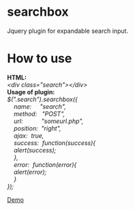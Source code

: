 searchbox
=========

Jquery plugin for expandable search input.

How to use
==========

  <b>HTML:</b><br>
  <i>&lt;div class="search"&gt;&lt;/div&gt;<br/></i>
  <b>Usage of plugin:</b><br>
  <i>$(".search").searchbox({<br>
      &nbsp;&nbsp;&nbsp;&nbsp;name:&nbsp;&nbsp;&nbsp;&nbsp;&nbsp;"search",<br>
      &nbsp;&nbsp;&nbsp;&nbsp;method:&nbsp;&nbsp;&nbsp;"POST",<br>
      &nbsp;&nbsp;&nbsp;&nbsp;url:&nbsp;&nbsp;&nbsp;&nbsp;&nbsp;&nbsp;&nbsp;&nbsp;&nbsp;&nbsp;&nbsp;"someurl.php",<br>
      &nbsp;&nbsp;&nbsp;&nbsp;position:&nbsp;&nbsp;"right",<br>
      &nbsp;&nbsp;&nbsp;&nbsp;ajax:&nbsp;&nbsp;true,<br>
      &nbsp;&nbsp;&nbsp;&nbsp;success:&nbsp;&nbsp;function(success){<br>
      &nbsp;&nbsp;&nbsp;&nbsp;alert(success);<br>
      &nbsp;&nbsp;&nbsp;&nbsp;},<br>
      &nbsp;&nbsp;&nbsp;&nbsp;error:&nbsp;&nbsp;function(error){<br>
      &nbsp;&nbsp;&nbsp;&nbsp;alert(error);<br>
      &nbsp;&nbsp;&nbsp;&nbsp;}<br>
  });</i>
  
<a href="http://jsfiddle.net/Lw3CN/18/embedded/result/">Demo</a>
